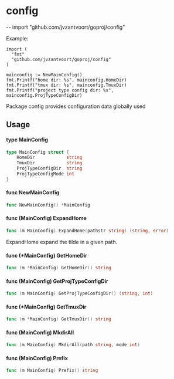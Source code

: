 # config
--
    import "github.com/jvzantvoort/goproj/config"

Example:

    import (
      "fmt"
      "github.com/jvzantvoort/goproj/config"
    )

    mainconfig := NewMainConfig()
    fmt.Printf("home dir: %s", mainconfig.HomeDir)
    fmt.Printf("tmux dir: %s", mainconfig.TmuxDir)
    fmt.Printf("project type config dir: %s", mainconfig.ProjTypeConfigDir)

Package config provides configuration data globally used

## Usage

#### type MainConfig

```go
type MainConfig struct {
	HomeDir            string
	TmuxDir            string
	ProjTypeConfigDir  string
	ProjTypeConfigMode int
}
```


#### func  NewMainConfig

```go
func NewMainConfig() *MainConfig
```

#### func (MainConfig) ExpandHome

```go
func (m MainConfig) ExpandHome(pathstr string) (string, error)
```
ExpandHome expand the tilde in a given path.

#### func (*MainConfig) GetHomeDir

```go
func (m *MainConfig) GetHomeDir() string
```

#### func (MainConfig) GetProjTypeConfigDir

```go
func (m MainConfig) GetProjTypeConfigDir() (string, int)
```

#### func (*MainConfig) GetTmuxDir

```go
func (m *MainConfig) GetTmuxDir() string
```

#### func (MainConfig) MkdirAll

```go
func (m MainConfig) MkdirAll(path string, mode int)
```

#### func (MainConfig) Prefix

```go
func (m MainConfig) Prefix() string
```
